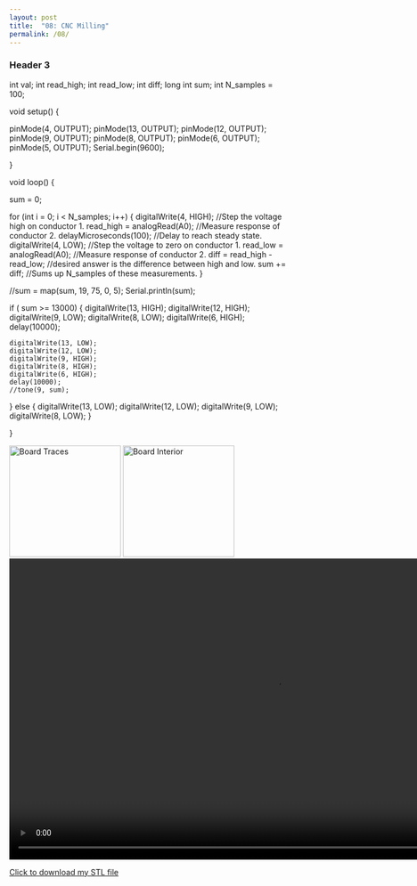 ```yaml
---
layout: post
title:  "08: CNC Milling"
permalink: /08/
---
```


### Header 3

int val;
int read_high;
int read_low;
int diff;
long int sum;
int N_samples = 100;

void setup() {
  
  pinMode(4, OUTPUT);
  pinMode(13, OUTPUT);
  pinMode(12, OUTPUT);
  pinMode(9, OUTPUT);
  pinMode(8, OUTPUT);
  pinMode(6, OUTPUT);
  pinMode(5, OUTPUT);
  Serial.begin(9600);

}

void loop() {

  sum = 0;

  for (int i = 0; i < N_samples; i++) {
    digitalWrite(4, HIGH);             //Step the voltage high on conductor 1.
    read_high = analogRead(A0);        //Measure response of conductor 2.
    delayMicroseconds(100);            //Delay to reach steady state.
    digitalWrite(4, LOW);              //Step the voltage to zero on conductor 1.
    read_low = analogRead(A0);         //Measure response of conductor 2.
    diff = read_high - read_low;       //desired answer is the difference between high and low.
    sum += diff;                       //Sums up N_samples of these measurements.
  }
  
  
  //sum = map(sum, 19, 75, 0, 5);
  Serial.println(sum);
  
  if ( sum >= 13000) {
    digitalWrite(13, HIGH);
    digitalWrite(12, HIGH);
    digitalWrite(9, LOW);
    digitalWrite(8, LOW);
    digitalWrite(6, HIGH);
    delay(10000);

    digitalWrite(13, LOW);
    digitalWrite(12, LOW);
    digitalWrite(9, HIGH);
    digitalWrite(8, HIGH);
    digitalWrite(6, HIGH);
    delay(10000);
    //tone(9, sum);
  } else {
    digitalWrite(13, LOW);
    digitalWrite(12, LOW);
    digitalWrite(9, LOW);
    digitalWrite(8, LOW);
  }







}
<!-- Or, you can also directly include HTML, for example to make a split image -->

<img src="board1.jpg" alt="Board Traces" style="height: 200px; max-width: 48%">
<img src="board2.jpg" alt="Board Interior" style="height: 200px; max-width: 48%">


<!-- You can also use HTML tags to include a video -->
<video width="955" height="541" controls>
	<source src="demo.mp4" type="video/mp4">
</video>

<!-- Or to add a download link to any (reasonably small) file in your permalink directory -->

<a href='cube.stl' download>Click to download my STL file</a>


